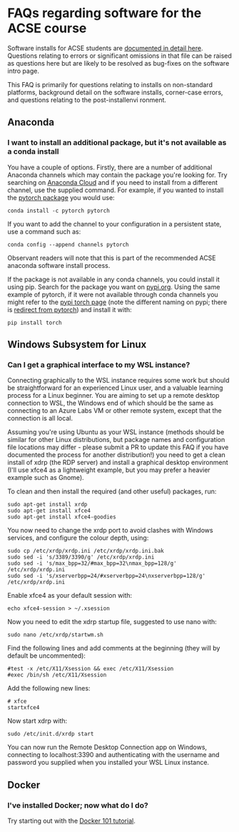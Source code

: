 # FAQs regarding software for the ACSE course

Software installs for ACSE students are [documented in detail here](https://acse-2020.github.io/introduction/software/intro.html).
Questions relating to errors or significant omissions in that file can be raised as questions
here but are likely to be resolved as bug-fixes on the software intro page.

This FAQ is primarily for questions relating to installs on non-standard platforms, background 
detail on the software installs, corner-case errors, and questions relating to the post-installenvi
ronment.

## Anaconda

### I want to install an additional package, but it's not available as a conda install

You have a couple of options. Firstly, there are a number of additional Anaconda channels which may
contain the package you're looking for. Try searching on [Anaconda Cloud](https://anaconda.org/) and
if you need to install from a different channel, use the supplied command. For example, if you wanted
to install the [pytorch package](https://anaconda.org/pytorch/pytorch) you would use:

```
conda install -c pytorch pytorch
```

If you want to add the channel to your configuration in a persistent state, use a command such as:

```
conda config --append channels pytorch
```

Observant readers will note that this is part of the recommended ACSE anaconda software install process.

If the package is not available in any conda channels, you could install it using pip. Search for the 
package you want on [pypi.org](https://pypi.org/). Using the same example of pytorch, if it were not
available through conda channels you might refer to the [pypi torch page](https://pypi.org/project/torch/) 
(note the different naming on pypi; there is [redirect from pytorch](https://pypi.org/project/pytorch/))
and install it with:

```
pip install torch
```

## Windows Subsystem for Linux

### Can I get a graphical interface to my WSL instance?

Connecting graphically to the WSL instance requires some work but should be straightforward for an experienced Linux user, and a valuable learning process for a Linux beginner. You are aiming to set up a remote desktop connection to WSL, the Windows end of which should be the same as connecting to an Azure Labs VM or other remote system, except that the connection is all local.

Assuming you're using Ubuntu as your WSL instance (methods should be similar for other Linux distributions, but package names and configuration file locations may differ - please submit a PR to update this FAQ if you have documented the process for another distribution!) you need to get a clean install of xdrp (the RDP server) and install a graphical desktop environment (I'll use xfce4 as a lightweight example, but you may prefer a heavier example such as Gnome).

To clean and then install the required (and other useful) packages, run:

```
sudo apt-get install xrdp
sudo apt-get install xfce4
sudo apt-get install xfce4-goodies
```

You now need to change the xrdp port to avoid clashes with Windows services, and configure the colour depth, using:

```
sudo cp /etc/xrdp/xrdp.ini /etc/xrdp/xrdp.ini.bak
sudo sed -i 's/3389/3390/g' /etc/xrdp/xrdp.ini
sudo sed -i 's/max_bpp=32/#max_bpp=32\nmax_bpp=128/g' /etc/xrdp/xrdp.ini
sudo sed -i 's/xserverbpp=24/#xserverbpp=24\nxserverbpp=128/g' /etc/xrdp/xrdp.ini
```

Enable xfce4 as your default session with:

```
echo xfce4-session > ~/.xsession
```

Now you need to edit the xdrp startup file, suggested to use nano with:

```
sudo nano /etc/xrdp/startwm.sh
```

Find the following lines and add comments at the beginning (they will by default be uncommented):

```
#test -x /etc/X11/Xsession && exec /etc/X11/Xsession
#exec /bin/sh /etc/X11/Xsession
```

Add the following new lines:

```
# xfce
startxfce4
```

Now start xdrp with:

```
sudo /etc/init.d/xrdp start
```

You can now run the Remote Desktop Connection app on Windows, connecting to localhost:3390 and authenticating with the username and password you supplied when you installed your WSL Linux instance.

## Docker

### I've installed Docker; now what do I do?

Try starting out with the [Docker 101 tutorial](https://www.docker.com/101-tutorial).

